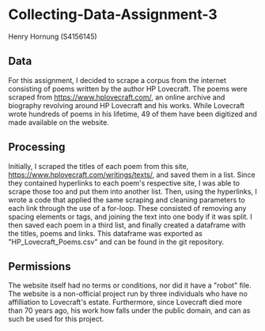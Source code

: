 # Collecting-Data-Assignment-3
Henry Hornung (S4156145)

## Data
For this assignment, I decided to scrape a corpus from the internet consisting of poems written by the author HP Lovecraft.
The poems were scraped from https://www.hplovecraft.com/, an online archive and biography revolving around HP Lovecraft and
his works. While Lovecraft wrote hundreds of poems in his lifetime, 49 of them have been digitized and made available on the website.

## Processing
Initially, I scraped the titles of each poem from this site, https://www.hplovecraft.com/writings/texts/, and saved them in a 
list. Since they contained hyperlinks to each poem's respective site, I was able to scrape those too and put them into another 
list. Then, using the hyperlinks, I wrote a code that applied the same scraping and cleaning parameters to each link through
the use of a for-loop. These consisted of removing any spacing elements or tags, and joining the text into one body if it was
split. I then saved each poem in a third list, and finally created a dataframe with the titles, poems and links. This
dataframe was exported as "HP_Lovecraft_Poems.csv" and can be found in the git repository.

## Permissions
The website itself had no terms or conditions, nor did it have a "robot" file. The website is a non-official project run by 
three individuals who have no affilliation to Lovecraft's estate. Furthermore, since Lovecraft died more than 70 years ago,
his work how falls under the public domain, and can as such be used for this project.
